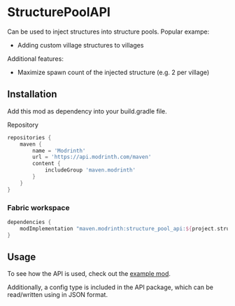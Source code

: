 # StructurePoolAPI

Can be used to inject structures into structure pools. Popular exampe:
- Adding custom village structures to villages

Additional features:
- Maximize spawn count of the injected structure (e.g. 2 per village)


## Installation

Add this mod as dependency into your build.gradle file.

Repository
```groovy
repositories {
    maven {
        name = 'Modrinth'
        url = 'https://api.modrinth.com/maven'
        content {
            includeGroup 'maven.modrinth'
        }
    }
}
```

### Fabric workspace
```groovy
dependencies {
    modImplementation "maven.modrinth:structure_pool_api:${project.structure_pool_api_version}"
}
```

## Usage

To see how the API is used, check out the [example mod](src/testmod/java/net/testmod/TestMod.java).

Additionally, a config type is included in the API package, which can be read/written using in JSON format.